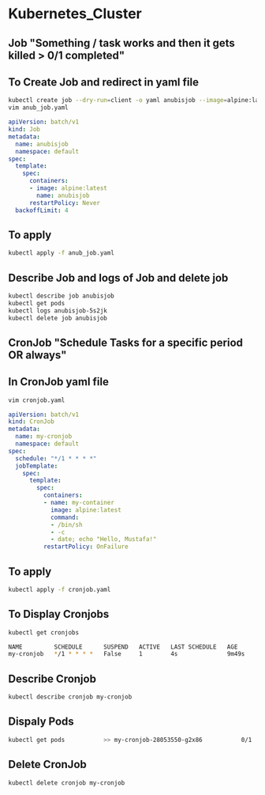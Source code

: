 # Kubernetes_Cluster
## Job  "Something / task works and then it gets killed > 0/1 completed"
## To Create Job and redirect in yaml file
``` bash
kubectl create job --dry-run=client -o yaml anubisjob --image=alpine:latest > anub_job.yaml
vim anub_job.yaml
```
``` yaml
apiVersion: batch/v1
kind: Job
metadata:
  name: anubisjob
  namespace: default
spec:
  template:
    spec:
      containers:
      - image: alpine:latest
        name: anubisjob
      restartPolicy: Never
  backoffLimit: 4   

```
## To apply
``` bash
kubectl apply -f anub_job.yaml
```

## Describe Job and logs of Job and delete job
``` bash
kubectl describe job anubisjob
kubectl get pods 
kubectl logs anubisjob-5s2jk
kubectl delete job anubisjob 

```

## CronJob  "Schedule Tasks for a specific period OR always"
## In CronJob yaml file
``` bash
vim cronjob.yaml
```
``` yaml
apiVersion: batch/v1
kind: CronJob
metadata:
  name: my-cronjob
  namespace: default
spec:
  schedule: "*/1 * * * *"
  jobTemplate:
    spec:
      template:
        spec:
          containers:
          - name: my-container
            image: alpine:latest
            command:
            - /bin/sh
            - -c
            - date; echo "Hello, Mustafa!"
          restartPolicy: OnFailure
```
## To apply
``` bash
kubectl apply -f cronjob.yaml
```
## To Display Cronjobs
``` bash
kubectl get cronjobs    
``` 
``` bash
NAME         SCHEDULE      SUSPEND   ACTIVE   LAST SCHEDULE   AGE
my-cronjob   */1 * * * *   False     1        4s              9m49s

```
## Describe Cronjob
``` bash
kubectl describe cronjob my-cronjob
```
## Dispaly Pods
``` bash
kubectl get pods           >> my-cronjob-28053550-g2x86           0/1     Completed          0                3s
```
##  Delete CronJob
``` bash
kubectl delete cronjob my-cronjob
```
